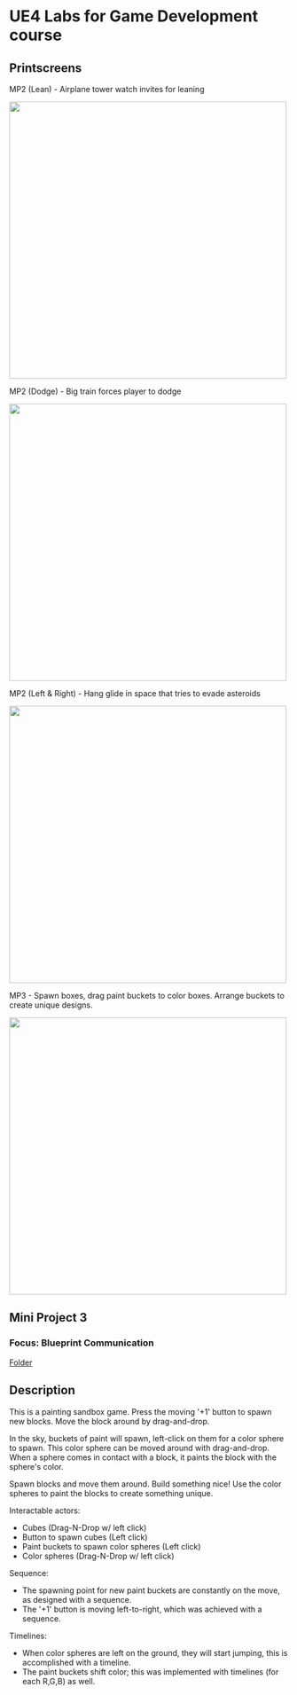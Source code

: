 # UE4 Labs for Game Development course

## Printscreens

MP2 (Lean) - Airplane tower watch invites for leaning

<img src="https://user-images.githubusercontent.com/72025352/155263745-9b748489-ccc5-4558-b333-18b7f9e67b2d.PNG" width="500"/>


MP2 (Dodge) - Big train forces player to dodge

<img src="https://user-images.githubusercontent.com/72025352/155263747-e9fd14da-3350-4c8d-94e8-68e17f428740.PNG" width="500"/>

MP2 (Left & Right) - Hang glide in space that tries to evade asteroids

<img src="https://user-images.githubusercontent.com/72025352/155263749-ecaabd64-963c-4cfe-b7c0-b03ae25efc85.PNG" width="500"/>

MP3 - Spawn boxes, drag paint buckets to color boxes. Arrange buckets to create unique designs.

<img src="https://user-images.githubusercontent.com/72025352/155263738-7290985c-ea36-4503-9ad1-1ff17da215a5.PNG" width="500"/>


## Mini Project 3
### Focus: Blueprint Communication

[Folder](./Content/Lessons/Lesson3/miniProject3)

## Description
This is a painting sandbox game.
Press the moving '+1' button to spawn new blocks.
Move the block around by drag-and-drop.

In the sky, buckets of paint will spawn, left-click on them for a color sphere to spawn.
This color sphere can be moved around with drag-and-drop.
When a sphere comes in contact with a block, it paints the block with the sphere's color.

Spawn blocks and move them around. Build something nice!
Use the color spheres to paint the blocks to create something unique.



Interactable actors:
* Cubes (Drag-N-Drop w/ left click)
* Button to spawn cubes (Left click)
* Paint buckets to spawn color spheres (Left click)
* Color spheres (Drag-N-Drop w/ left click)

Sequence:
* The spawning point for new paint buckets are constantly on the move, as designed with a sequence.
* The '+1' button is moving left-to-right, which was achieved with a sequence.

Timelines:
* When color spheres are left on the ground, they will start jumping, this is accomplished with a timeline.
* The paint buckets shift color; this was implemented with timelines (for each R,G,B) as well.


